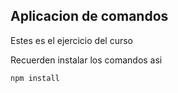 ## Aplicacion de comandos

Estes es el ejercicio del curso

Recuerden instalar los comandos asi

```
npm install
```